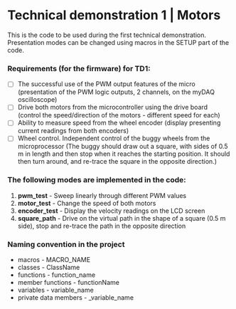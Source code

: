 # Technical demonstration 1 | Motors

This is the code to be used during the first technical demonstration. Presentation modes can be changed using macros in the SETUP part of the code.

### Requirements (for the firmware) for TD1:
- [ ] The successful use of the PWM output features of the micro (presentation of the PWM logic outputs, 2 channels, on the myDAQ oscilloscope)
- [ ] Drive both motors from the microcontroller using the drive board (control the speed/direction of the motors - different speed for each)
- [ ] Ability to measure speed from the wheel encoder (display presenting current readings from both encoders)
- [ ] Wheel control. Independent control of the buggy wheels from the microprocessor (The buggy should draw out a square, with sides of 0.5 m in length and then stop when it reaches the starting position. It should then turn around, and re-trace the square in the opposite direction.)

### The following modes are implemented in the code:
1. **pwm_test** - Sweep linearly through different PWM values 
2. **motor_test** - Change the speed of both motors
3. **encoder_test** - Display the velocity readings on the LCD screen
4. **square_path** - Drive on the virtual path in the shape of a square (0.5 m side), stop and re-trace the path in the opposite direction

### Naming convention in the project
- macros - MACRO_NAME
- classes - ClassName
- functions - function_name
- member functions - functionName
- variables - variable_name
- private data members - _variable_name

